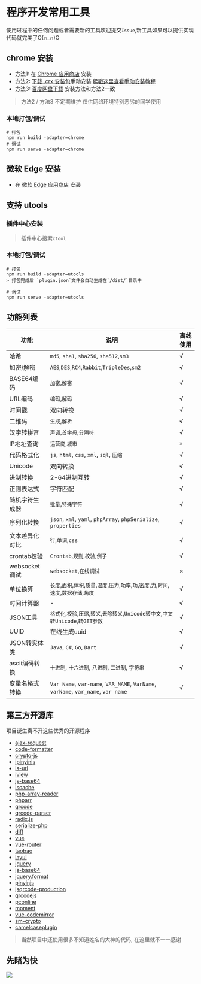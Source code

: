 # 程序开发常用工具
使用过程中的任何问题或者需要新的工具欢迎提交`Issue`,新工具如果可以提供实现代码就完美了O(∩_∩)O

## chrome 安装
 - 方法1: 在 [Chrome 应用商店](https://chrome.google.com/webstore/detail/ipfcebkfhpkjeikaammlkcnalknjahmh) 安装
 - 方法2: [下载 .crx 安装包](https://github.com/baiy/Ctool/releases/latest)手动安装 [猛戳这里查看手动安装教程](http://www.cnplugins.com/tool/outline-install-crx-file.html)
 - 方法3: [百度网盘下载](https://pan.baidu.com/s/1mhWbqWC) 安装方法和方法2一致
> 方法2 / 方法3 不定期维护 仅供网络环境特别恶劣的同学使用

### 本地打包/调试
```
# 打包
npm run build -adapter=chrome
# 调试
npm run serve -adapter=chrome
```

## 微软 Edge 安装

- 在 [微软 Edge 应用商店](https://microsoftedge.microsoft.com/addons/detail/cihekagpnnadjjplgljkmkpcfiopfplc) 安装

## 支持 utools

### 插件中心安装

> 插件中心搜索`ctool`

### 本地打包/调试
```
# 打包
npm run build -adapter=utools
> 打包完成后 `plugin.json`文件会自动生成在`/dist/`目录中

# 调试
npm run serve -adapter=utools
```

## 功能列表
|功能|说明|离线使用|
|---|---|---|
|哈希|`md5`, `sha1`, `sha256`, `sha512`,`sm3`|√|
|加密/解密|`AES`,`DES`,`RC4`,`Rabbit`,`TripleDes`,`sm2`|√|
|BASE64编码|`加密`,`解密`|√|
|URL编码|`编码`,`解码`|√|
|时间戳|双向转换|√|
|二维码|`生成`,`解析`|√|
|汉字转拼音|`声调`,`首字母`,`分隔符`|√|
|IP地址查询|`运营商`,`城市`|`×`|
|代码格式化|`js`, `html`, `css`, `xml`, `sql`, `压缩`|√|
|Unicode|双向转换|√|
|进制转换|2-64进制互转|√|
|正则表达式|字符匹配|√|
|随机字符生成器|`批量`,`特殊字符`|√|
|序列化转换|`json`, `xml`, `yaml`, `phpArray`, `phpSerialize`, `properties`|√|
|文本差异化对比|`行`,`单词`,`css`|√|
|crontab校验|`Crontab`,`规则`,`校验`,`例子`|√|
|websocket调试|`websocket`,`在线调试`|×|
|单位换算|`长度`,`面积`,`体积`,`质量`,`温度`,`压力`,`功率`,`功`,`密度`,`力`,`时间`,`速度`,`数据存储`,`角度`|√|
|时间计算器| - |√|
|JSON工具|`格式化`,`校验`,`压缩`,`转义`,`去除转义`,`Unicode转中文`,`中文转Unicode`,`转GET参数`|√|
|UUID|在线生成uuid|√|
|JSON转实体类|`Java`, `C#`, `Go`, `Dart`|√|
|ascii编码转换|`十进制`, `十六进制`, `八进制`, `二进制`, `字符串`|√|
|变量名格式转换|`Var Name`, `var-name`, `VAR_NAME`, `VarName`, `varName`, `var_name`, `var name`|√|

## 第三方开源库
项目诞生离不开这些优秀的开源程序
 
- [ajax-request](https://www.npmjs.com/package/ajax-request) 
- [code-formatter](https://www.npmjs.com/package/code-formatter)
- [crypto-js](https://www.npmjs.com/package/crypto-js)
- [ipinyinjs](https://www.npmjs.com/package/ipinyinjs) 
- [is-url](https://www.npmjs.com/package/is-url) 
- [iview](https://www.npmjs.com/package/iview) 
- [js-base64](https://www.npmjs.com/package/js-base64) 
- [lscache](https://www.npmjs.com/package/lscache) 
- [php-array-reader](https://www.npmjs.com/package/php-array-reader) 
- [phparr](https://www.npmjs.com/package/phparr) 
- [qrcode](https://www.npmjs.com/package/qrcode) 
- [qrcode-parser](https://www.npmjs.com/package/qrcode-parser) 
- [radix.js](https://www.npmjs.com/package/radix.js)
- [serialize-php](https://www.npmjs.com/package/serialize-php) 
- [diff](https://www.npmjs.com/package/diff) 
- [vue](https://www.npmjs.com/package/vue) 
- [vue-router](https://www.npmjs.com/package/vue-router)
- [taobao](http://ip.taobao.com/)
- [layui](https://github.com/sentsin/layui/)
- [jquery](https://github.com/jquery/jquery)
- [js-base64](https://github.com/dankogai/js-base64)
- [jquery.format](https://github.com/zachofalltrades/jquery.format)
- [pinyinjs](https://github.com/sxei/pinyinjs)
- [jsqrcode-production](https://github.com/aray894/jsqrcode-production)
- [qrcodejs](https://github.com/davidshimjs/qrcodejs)
- [pconline](http://whois.pconline.com.cn/)
- [moment](https://momentjs.com/)
- [vue-codemirror](https://www.npmjs.com/package/vue-codemirror)
- [sm-crypto](https://github.com/JuneAndGreen/sm-crypto)
- [camelcaseplugin](https://github.com/netnexus/camelcaseplugin)

 > 当然项目中还使用很多不知道姓名的大神的代码, 在这里就不一一感谢
 
 ## 先睹为快
 ![](https://cdn.jsdelivr.net/gh/baiy/Ctool/dome.jpg)
